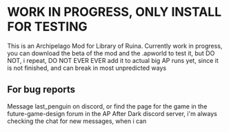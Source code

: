 # WORK IN PROGRESS, ONLY INSTALL FOR TESTING
This is an Archipelago Mod for Library of Ruina. Currently work in progress, you can download the beta of the mod and the .apworld to test it, but DO NOT, i repeat, DO NOT EVER EVER add it to actual big AP runs yet, since it is not finished, and can break in most unpredicted ways

## For bug reports
Message last_penguin on discord, or find the page for the game in the future-game-design forum in the AP After Dark discord server, i'm always checking the chat for new messages, when i can
